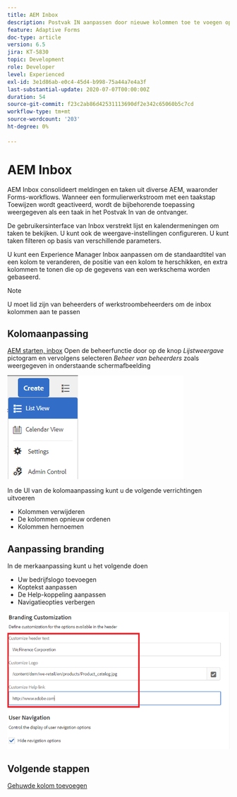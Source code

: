 ```yaml
---
title: AEM Inbox
description: Postvak IN aanpassen door nieuwe kolommen toe te voegen op basis van workflowgegevens
feature: Adaptive Forms
doc-type: article
version: 6.5
jira: KT-5830
topic: Development
role: Developer
level: Experienced
exl-id: 3e1d86ab-e0c4-45d4-b998-75a44a7e4a3f
last-substantial-update: 2020-07-07T00:00:00Z
duration: 54
source-git-commit: f23c2ab86d42531113690df2e342c65060b5c7cd
workflow-type: tm+mt
source-wordcount: '203'
ht-degree: 0%

---
```


# AEM Inbox

AEM Inbox consolideert meldingen en taken uit diverse AEM, waaronder Forms-workflows. Wanneer een formulierwerkstroom met een taakstap Toewijzen wordt geactiveerd, wordt de bijbehorende toepassing weergegeven als een taak in het Postvak In van de ontvanger.

De gebruikersinterface van Inbox verstrekt lijst en kalendermeningen om taken te bekijken. U kunt ook de weergave-instellingen configureren. U kunt taken filteren op basis van verschillende parameters.

U kunt een Experience Manager Inbox aanpassen om de standaardtitel van een kolom te veranderen, de positie van een kolom te herschikken, en extra kolommen te tonen die op de gegevens van een werkschema worden gebaseerd.

>[!NOTE]
>
>U moet lid zijn van beheerders of werkstroombeheerders om de inbox kolommen aan te passen

## Kolomaanpassing

[AEM starten, inbox](http://localhost:4502/aem/inbox)
Open de beheerfunctie door op de knop _Lijstweergave_ pictogram en vervolgens selecteren _Beheer van beheerders_ zoals weergegeven in onderstaande schermafbeelding

![beheer](assets/open-customization.png)

In de UI van de kolomaanpassing kunt u de volgende verrichtingen uitvoeren

* Kolommen verwijderen
* De kolommen opnieuw ordenen
* Kolommen hernoemen

## Aanpassing branding

In de merkaanpassing kunt u het volgende doen

* Uw bedrijfslogo toevoegen
* Koptekst aanpassen
* De Help-koppeling aanpassen
* Navigatieopties verbergen

![inbox-branding](assets/branding-customization.PNG)

## Volgende stappen

[Gehuwde kolom toevoegen](./add-married-column.md)

